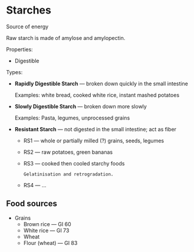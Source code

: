 # Starches

Source of energy

Raw starch is made of amylose and amylopectin.

Properties:
* Digestible

Types:
* **Rapidly Digestible Starch** — broken down quickly in the small intestine

    Examples: white bread, cooked white rice, instant mashed potatoes

* **Slowly Digestible Starch** — broken down more slowly

    Examples: Pasta, legumes, unprocessed grains

* **Resistant Starch** — not digested in the small intestine; act as fiber

    * RS1 — whole or partially milled (?) grains, seeds, legumes
    * RS2 — raw potatoes, green bananas
    * RS3 — cooked then cooled starchy foods

      ~~~admonish question title="Why?"
      Gelatinisation and retrogradation.
      ~~~
      
    * RS4 — ...

## Food sources

* Grains
  * Brown rice — GI 60
  * White rice — GI 73
  * Wheat
  * Flour (wheat) — GI 83

